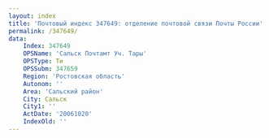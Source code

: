 ```yaml
---
layout: index
title: 'Почтовый индекс 347649: отделение почтовой связи Почты России'
permalink: /347649/
data:
    Index: 347649
    OPSName: 'Сальск Почтамт Уч. Тары'
    OPSType: Ти
    OPSSubm: 347659
    Region: 'Ростовская область'
    Autonom: ''
    Area: 'Сальский район'
    City: Сальск
    City1: ''
    ActDate: '20061020'
    IndexOld: ''
---
```

